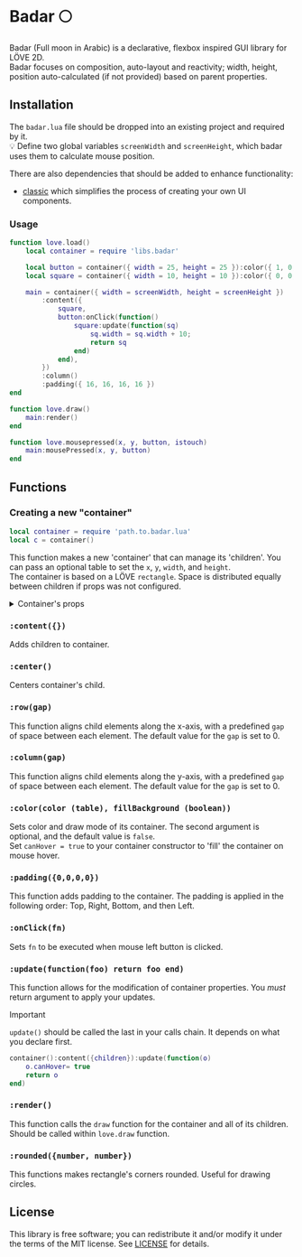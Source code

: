 # Badar 🌕

Badar (Full moon in Arabic) is a declarative, flexbox inspired GUI library for LÖVE 2D.<br>
Badar focuses on composition, auto-layout and reactivity; width, height, position auto-calculated (if not provided) based on parent properties.

## Installation

The `badar.lua` file should be dropped into an existing project and required by it.<br>
💡 Define two global variables `screenWidth` and `screenHeight`, which badar uses them to calculate mouse position.

There are also dependencies that should be added to enhance functionality:

- [classic](https://github.com/rxi/classic) which simplifies the process of creating your own UI components.

### Usage

```lua
function love.load()
    local container = require 'libs.badar'

    local button = container({ width = 25, height = 25 }):color({ 1, 0, 0 })
    local square = container({ width = 10, height = 10 }):color({ 0, 0, 1 }, true)

    main = container({ width = screenWidth, height = screenHeight })
        :content({
            square,
            button:onClick(function()
                square:update(function(sq)
                    sq.width = sq.width + 10;
                    return sq
                end)
            end),
        })
        :column()
        :padding({ 16, 16, 16, 16 })
end

function love.draw()
    main:render()
end

function love.mousepressed(x, y, button, istouch)
    main:mousePressed(x, y, button)
end
```

## Functions

### Creating a new "container"

```lua
local container = require 'path.to.badar.lua'
local c = container()
```

This function makes a new 'container' that can manage its 'children'. You can pass an optional table to set the `x`, `y`, `width`, and `height`. <br>
The container is based on a LÖVE `rectangle`. Space is distributed equally between children if props was not configured.

<details>
  <summary>Container's props</summary>
  
- ``x``,``y``,``width``,``height``
- `autoLayout` (table): a table with x and y keys, used to calculate layout if width and height are not defined.
- `canHover` (boolean): can be used to add hover effect without the logic added.
- `background` (boolean): if true container draw mode is fill.
</details>

### `:content({})`

Adds children to container.

### `:center()`

Centers container's child.

### `:row(gap)`

This function aligns child elements along the x-axis, with a predefined `gap` of space between each element. The default value for the `gap` is set to 0.

### `:column(gap)`

This function aligns child elements along the y-axis, with a predefined `gap` of space between each element. The default value for the `gap` is set to 0.

### `:color(color (table), fillBackground (boolean))`

Sets color and draw mode of its container. The second argument is optional, and the default value is `false`.<br>
Set `canHover = true` to your container constructor to 'fill' the container on mouse hover.

### `:padding({0,0,0,0})`

This function adds padding to the container. The padding is applied in the following order: Top, Right, Bottom, and then Left.

### `:onClick(fn)`

Sets `fn` to be executed when mouse left button is clicked.

### `:update(function(foo) return foo end)`

This function allows for the modification of container properties. You _must_ return argument to apply your updates.

> [!IMPORTANT]
> `update()` should be called the last in your calls chain. It depends on what you declare first.

```lua
container():content({children}):update(function(o)
    o.canHover= true
    return o
end)
```

### `:render()`

This function calls the `draw` function for the container and all of its children.
Should be called within `love.draw` function.

### `:rounded({number, number})`

This functions makes rectangle's corners rounded. Useful for drawing circles.

## License

This library is free software; you can redistribute it and/or modify it under
the terms of the MIT license. See [LICENSE](LICENSE) for details.
